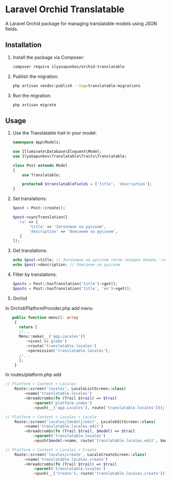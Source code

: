 # Laravel Orchid Translatable

A Laravel Orchid package for managing translatable models using JSON fields.

## Installation

1. Install the package via Composer:

   ```bash
   composer require ilyasapunkov/orchid-translatable

2. Publish the migration:

   ```bash
   php artisan vendor:publish --tag=translatable-migrations

3. Run the migration:

    ```bash
    php artisan migrate

## Usage

1. Use the Translatable trait in your model:

    ```php
    namespace App\Models;
    
    use Illuminate\Database\Eloquent\Model;
    use IlyaSapunkov\Translatable\Traits\Translatable;
    
    class Post extends Model
    {
        use Translatable;
    
        protected $translatableFields = ['title', 'description'];
    }
    ```

2. Set translations:

    ```php
   $post = Post::create();
   
   $post->syncTranslation([
      'ru' => [
           'title' => 'Заголовок на русском',
           'description' => 'Описание на русском',
       ]
   ]);
    ```

3. Get translations:

    ```php
    echo $post->title; // Заголовок на русском (если текущая локаль 'ru')
    echo $post->description; // Описание на русском
    ```

4. Filter by translations:

    ```php
    $posts = Post::hasTranslation('title')->get();
    $posts = Post::hasTranslation('title', 'en')->get();
    ```
5. Orchid

In Orchid/PlatformProvider.php add menu
```php
   public function menu(): array
    {
      return [
      //...
      Menu::make(__('app.Locales'))
         ->icon('bs.globe')
         ->route('translatable.locales')
         ->permission('translatable.locales'),
      //...
      ];
    }
```

In routes/platform.php add

```php
// Platform > Content > Locales
    Route::screen('locales', LocaleListScreen::class)
        ->name('translatable.locales')
        ->breadcrumbs(fn (Trail $trail) => $trail
            ->parent('platform.index')
            ->push(__('app.Locales'), route('translatable.locales')));

// Platform > Content > Locales > Locale
    Route::screen('locales/{model}/edit', LocaleEditScreen::class)
        ->name('translatable.locales.edit')
        ->breadcrumbs(fn (Trail $trail, $model) => $trail
            ->parent('translatable.locales')
            ->push($model->name, route('translatable.locales.edit', $model)));

// Platform > Content > Locales > Create
    Route::screen('locales/create', LocaleCreateScreen::class)
        ->name('translatable.locales.create')
        ->breadcrumbs(fn (Trail $trail) => $trail
            ->parent('translatable.locales')
            ->push(__('Create'), route('translatable.locales.create')));
```